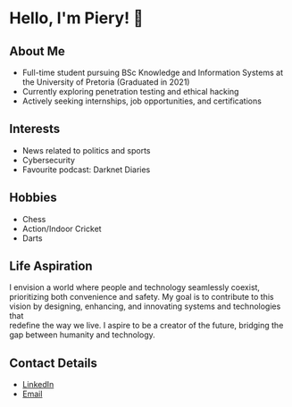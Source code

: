 # Hello, I'm Piery! 👋

## About Me
- Full-time student pursuing BSc Knowledge and Information Systems at the University of Pretoria (Graduated in 2021)
- Currently exploring penetration testing and ethical hacking
- Actively seeking internships, job opportunities, and certifications

## Interests
- News related to politics and sports
- Cybersecurity
- Favourite podcast: Darknet Diaries

## Hobbies
- Chess
- Action/Indoor Cricket
- Darts

## Life Aspiration
I envision a world where people and technology seamlessly coexist, prioritizing both convenience and safety. My goal is to contribute to this vision by designing, enhancing, and innovating systems and technologies that   
redefine the way we live. I aspire to be a creator of the future, bridging the gap between humanity and technology.

## Contact Details
- [LinkedIn](https://www.linkedin.com/in/piery-van-der-linde-6687121b8/)
- [Email](pieryvanderlinde@gmail.com)

